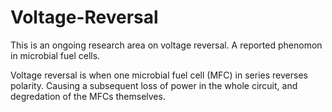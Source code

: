 # Voltage-Reversal
This is an ongoing research area on voltage reversal. A reported phenomon in microbial fuel cells.

Voltage reversal is when one microbial fuel cell (MFC) in series reverses polarity. Causing a subsequent loss of power in the whole circuit, and degredation
of the MFCs themselves.
